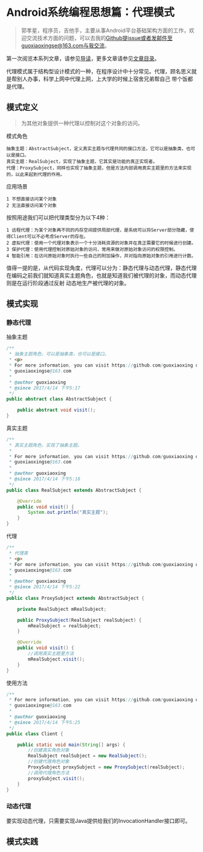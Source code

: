 # Android系统编程思想篇：代理模式 

>郭孝星，程序员，吉他手，主要从事Android平台基础架构方面的工作，欢迎交流技术方面的问题，可以去我的[Github](https://github.com/guoxiaoxing)提issue或者发邮件至guoxiaoxingse@163.com与我交流。

第一次阅览本系列文章，请参见[导读](https://github.com/guoxiaoxing/android-open-source-project-analysis/blob/master/doc/导读.md)，更多文章请参见[文章目录](https://github.com/guoxiaoxing/android-open-source-project-analysis/blob/master/README.md)。

代理模式属于结构型设计模式的一种，在程序设计中十分常见。代理，顾名思义就是帮别人办事，科学上网中代理上网，上大学的时候上宿舍兄弟帮自己
带个饭都是代理。

## 模式定义

>为其他对象提供一种代理以控制对这个对象的访问。

模式角色

```
抽象主题：AbstractSubject，定义真实主题与代理共同的接口方法，它可以是抽象类，也可以是接口。
真实主题：RealSubject，实现了抽象主题，它其实是功能的真正实现者。
代理：ProxySubject，同样也实现了抽象主题，但是方法内部调用真实主题里的方法来实现的，以此来起到代理的作用。
```
应用场景

```
1 不想直接访问某个对象
2 无法直接访问某个对象
```
按照用途我们可以把代理类型分为以下4种：

```
1 远程代理：为某个对象再不同的内存空间提供局部代理，是系统可以将Server部分隐藏，使得Client可以不必考虑Server的存在。
2 虚拟代理：使用一个代理对象表示一个十分消耗资源的对象并在真正需要它的时候进行创建。
3 保护代理：使用代理控制对原始对象的访问，常用来做对原始对象访问的权限控制。
4 智能引用：在访问原始对象时执行一些自己的附加操作，并对指向原始对象的引用进行计数。
```

值得一提的是，从代码实现角度，代理可以分为：静态代理与动态代理，静态代理在编码之前我们就知道真实主题角色，也就是知道我们被代理的对象，而动态代理则是在运行阶段通过反射
动态地生产被代理的对象。

## 模式实现

### 静态代理

抽象主题

```java
/**
 * 抽象主题角色，可以是抽象类，也可以是接口。
 * <p>
 * For more information, you can visit https://github.com/guoxiaoxing or contact me by
 * guoxiaoxingse@163.com
 *
 * @author guoxiaoxing
 * @since 2017/4/14 下午5:17
 */
public abstract class AbstractSubject {

    public abstract void visit();
}

```

真实主题

```java
/**
 * 真实主题角色，实现了抽象主题。
 * 
 * For more information, you can visit https://github.com/guoxiaoxing or contact me by
 * guoxiaoxingse@163.com
 *
 * @author guoxiaoxing
 * @since 2017/4/14 下午5:18
 */
public class RealSubject extends AbstractSubject {

    @Override
    public void visit() {
        System.out.println("真实主题");
    }
}

```

代理

```java
/**
 * 代理类
 * <p>
 * For more information, you can visit https://github.com/guoxiaoxing or contact me by
 * guoxiaoxingse@163.com
 *
 * @author guoxiaoxing
 * @since 2017/4/14 下午5:22
 */
public class ProxySubject extends AbstractSubject {

    private RealSubject mRealSubject;

    public ProxySubject(RealSubject realSubject) {
        mRealSubject = realSubject;
    }

    @Override
    public void visit() {
        //调用真实主题里方法
        mRealSubject.visit();
    }
}

```

使用方法

```java
/**
 * For more information, you can visit https://github.com/guoxiaoxing or contact me by
 * guoxiaoxingse@163.com
 *
 * @author guoxiaoxing
 * @since 2017/4/14 下午5:25
 */
public class Client {

    public static void main(String[] args) {
        //创建真实角色对象
        RealSubject realSubject = new RealSubject();
        //创建代理角色对象
        ProxySubject proxySubject = new ProxySubject(realSubject);
        //调用代理角色方法
        proxySubject.visit();
    }
}

```
### 动态代理

要实现动态代理，只需要实现Java提供给我们的InvocationHandler接口即可。

## 模式实践